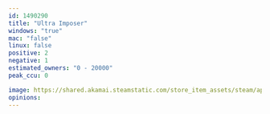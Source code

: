 ```yaml
---
id: 1490290
title: "Ultra Imposer"
windows: "true"
mac: "false"
linux: false
positive: 2
negative: 1
estimated_owners: "0 - 20000"
peak_ccu: 0

image: https://shared.akamai.steamstatic.com/store_item_assets/steam/apps/1490290/header.jpg?t=1653019333
opinions:
---
```

